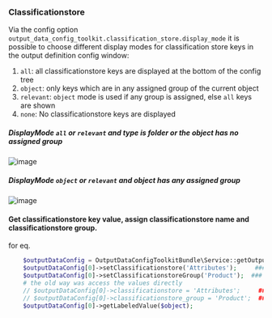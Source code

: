 ### Classificationstore
Via the config option `output_data_config_toolkit.classification_store.display_mode` it is possible to choose 
different display modes for classification store keys in the output definition config window:
1. `all`: all classificationstore keys are displayed at the bottom of the config tree
2. `object`: only keys which are in any assigned group of the current object
3. `relevant`: `object` mode is used if any group is assigned, else `all` keys are shown
4. `none`: No classificationstore keys are displayed

##### DisplayMode `all` or `relevant` and type is folder or the object has no assigned group
![image](img/classification_all.jpg)

##### DisplayMode `object` or `relevant` and object has any assigned group
![image](img/classification_relevant.jpg)

#### Get classificationstore key value, assign classificationstore name and classificationstore group.
for eq. 
```php
    $outputDataConfig = OutputDataConfigToolkitBundle\Service::getOutputDataConfig($object, 'Output config channel');
    $outputDataConfig[0]->setClassificationstore('Attributes');     ### classificationstore field name in object 
    $outputDataConfig[0]->setClassificationstoreGroup('Product');  ### Classificationstore group name
    # the old way was access the values directly
    // $outputDataConfig[0]->classificationstore = 'Attributes';     ### classificationstore field name in object 
    // $outputDataConfig[0]->classificationstore_group = 'Product';  ### Classificationstore group name
    $outputDataConfig[0]->getLabeledValue($object);
```